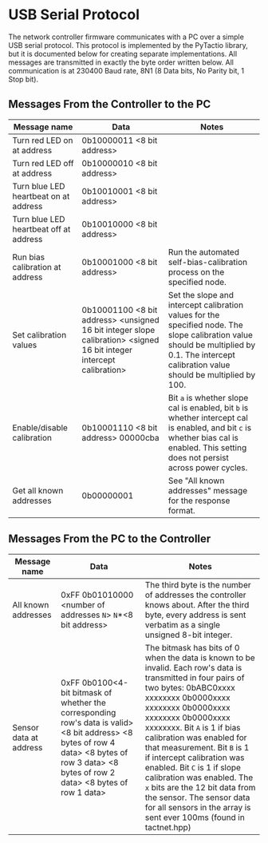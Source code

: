 USB Serial Protocol
===================

The network controller firmware communicates with a PC over a simple USB serial protocol. This protocol is implemented by the PyTactio library, but it is documented below for creating separate implementations. All messages are transmitted in exactly the byte order written below.
All communication is at 230400 Baud rate, 8N1 (8 Data bits, No Parity bit, 1 Stop bit).

Messages From the Controller to the PC
--------------------------------------

|Message name|Data|Notes|
|------------|----|-----|
|Turn red LED on at address|0b10000011 <8 bit address>||
|Turn red LED off at address|0b10000010 <8 bit address>||
|Turn blue LED heartbeat on at address|0b10010001 <8 bit address>||
|Turn blue LED heartbeat off at address|0b10010000 <8 bit address>||
|Run bias calibration at address|0b10001000 <8 bit address>|Run the automated self-bias-calibration process on the specified node.|
|Set calibration values|0b10001100 <8 bit address> <unsigned 16 bit integer slope calibration> <signed 16 bit integer intercept calibration>|Set the slope and intercept calibration values for the specified node. The slope calibration value should be multiplied by 0.1. The intercept calibration value should be multiplied by 100.|
|Enable/disable calibration|0b10001110 <8 bit address> 00000cba|Bit `a` is whether slope cal is enabled, bit `b` is whether intercept cal is enabled, and bit `c` is whether bias cal is enabled. This setting does not persist across power cycles.|
|Get all known addresses|0b00000001|See "All known addresses" message for the response format.|

Messages From the PC to the Controller
--------------------------------------

|Message name|Data|Notes|
|------------|----|-----|
|All known addresses|0xFF 0b01010000 <number of addresses `N`> `N`\*<8 bit address>|The third byte is the number of addresses the controller knows about. After the third byte, every address is sent verbatim as a single unsigned 8-bit integer.|
|Sensor data at address|0xFF 0b0100<4-bit bitmask of whether the corresponding row's data is valid> <8 bit address> <8 bytes of row 4 data> <8 bytes of row 3 data> <8 bytes of row 2 data> <8 bytes of row 1 data>|The bitmask has bits of 0 when the data is known to be invalid. Each row's data is transmitted in four pairs of two bytes: 0bABC0xxxx xxxxxxxx 0b0000xxxx xxxxxxxx 0b0000xxxx xxxxxxxx 0b0000xxxx xxxxxxxx. Bit `A` is 1 if bias calibration was enabled for that measurement. Bit `B` is 1 if intercept calibration was enabled. Bit `C` is 1 if slope calibration was enabled. The `x` bits are the 12 bit data from the sensor. The sensor data for all sensors in the array is sent ever 100ms (found in tactnet.hpp)|
